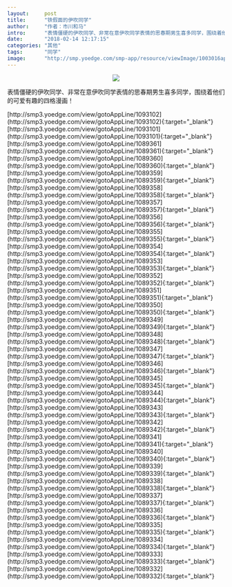 ```yaml
---
layout:     post
title:      "铁假面的伊吹同学"
author:     "作者：市川和马"
intro:      "表情僵硬的伊吹同学、非常在意伊吹同学表情的思春期男生喜多同学，围绕着他们的可爱有趣的四格漫画！"
date:       "2018-02-14 12:17:15"
categories: "其他"
tags:       "同学"
image:      "http://smp.yoedge.com/smp-app/resource/viewImage/1003016appline.png"
---
```

<div style="text-align: center">
<p><img src="http://smp.yoedge.com/smp-app/resource/viewImage/1003016appline.png"/></p>
</div>
<p class="post-meta">
<span>表情僵硬的伊吹同学、非常在意伊吹同学表情的思春期男生喜多同学，围绕着他们的可爱有趣的四格漫画！</span>
</p>
[http://smp3.yoedge.com/view/gotoAppLine/1093102](http://smp3.yoedge.com/view/gotoAppLine/1093102){:target="_blank"}
[http://smp3.yoedge.com/view/gotoAppLine/1093101](http://smp3.yoedge.com/view/gotoAppLine/1093101){:target="_blank"}
[http://smp3.yoedge.com/view/gotoAppLine/1089361](http://smp3.yoedge.com/view/gotoAppLine/1089361){:target="_blank"}
[http://smp3.yoedge.com/view/gotoAppLine/1089360](http://smp3.yoedge.com/view/gotoAppLine/1089360){:target="_blank"}
[http://smp3.yoedge.com/view/gotoAppLine/1089359](http://smp3.yoedge.com/view/gotoAppLine/1089359){:target="_blank"}
[http://smp3.yoedge.com/view/gotoAppLine/1089358](http://smp3.yoedge.com/view/gotoAppLine/1089358){:target="_blank"}
[http://smp3.yoedge.com/view/gotoAppLine/1089357](http://smp3.yoedge.com/view/gotoAppLine/1089357){:target="_blank"}
[http://smp3.yoedge.com/view/gotoAppLine/1089356](http://smp3.yoedge.com/view/gotoAppLine/1089356){:target="_blank"}
[http://smp3.yoedge.com/view/gotoAppLine/1089355](http://smp3.yoedge.com/view/gotoAppLine/1089355){:target="_blank"}
[http://smp3.yoedge.com/view/gotoAppLine/1089354](http://smp3.yoedge.com/view/gotoAppLine/1089354){:target="_blank"}
[http://smp3.yoedge.com/view/gotoAppLine/1089353](http://smp3.yoedge.com/view/gotoAppLine/1089353){:target="_blank"}
[http://smp3.yoedge.com/view/gotoAppLine/1089352](http://smp3.yoedge.com/view/gotoAppLine/1089352){:target="_blank"}
[http://smp3.yoedge.com/view/gotoAppLine/1089351](http://smp3.yoedge.com/view/gotoAppLine/1089351){:target="_blank"}
[http://smp3.yoedge.com/view/gotoAppLine/1089350](http://smp3.yoedge.com/view/gotoAppLine/1089350){:target="_blank"}
[http://smp3.yoedge.com/view/gotoAppLine/1089349](http://smp3.yoedge.com/view/gotoAppLine/1089349){:target="_blank"}
[http://smp3.yoedge.com/view/gotoAppLine/1089348](http://smp3.yoedge.com/view/gotoAppLine/1089348){:target="_blank"}
[http://smp3.yoedge.com/view/gotoAppLine/1089347](http://smp3.yoedge.com/view/gotoAppLine/1089347){:target="_blank"}
[http://smp3.yoedge.com/view/gotoAppLine/1089346](http://smp3.yoedge.com/view/gotoAppLine/1089346){:target="_blank"}
[http://smp3.yoedge.com/view/gotoAppLine/1089345](http://smp3.yoedge.com/view/gotoAppLine/1089345){:target="_blank"}
[http://smp3.yoedge.com/view/gotoAppLine/1089344](http://smp3.yoedge.com/view/gotoAppLine/1089344){:target="_blank"}
[http://smp3.yoedge.com/view/gotoAppLine/1089343](http://smp3.yoedge.com/view/gotoAppLine/1089343){:target="_blank"}
[http://smp3.yoedge.com/view/gotoAppLine/1089342](http://smp3.yoedge.com/view/gotoAppLine/1089342){:target="_blank"}
[http://smp3.yoedge.com/view/gotoAppLine/1089341](http://smp3.yoedge.com/view/gotoAppLine/1089341){:target="_blank"}
[http://smp3.yoedge.com/view/gotoAppLine/1089340](http://smp3.yoedge.com/view/gotoAppLine/1089340){:target="_blank"}
[http://smp3.yoedge.com/view/gotoAppLine/1089339](http://smp3.yoedge.com/view/gotoAppLine/1089339){:target="_blank"}
[http://smp3.yoedge.com/view/gotoAppLine/1089338](http://smp3.yoedge.com/view/gotoAppLine/1089338){:target="_blank"}
[http://smp3.yoedge.com/view/gotoAppLine/1089337](http://smp3.yoedge.com/view/gotoAppLine/1089337){:target="_blank"}
[http://smp3.yoedge.com/view/gotoAppLine/1089336](http://smp3.yoedge.com/view/gotoAppLine/1089336){:target="_blank"}
[http://smp3.yoedge.com/view/gotoAppLine/1089335](http://smp3.yoedge.com/view/gotoAppLine/1089335){:target="_blank"}
[http://smp3.yoedge.com/view/gotoAppLine/1089334](http://smp3.yoedge.com/view/gotoAppLine/1089334){:target="_blank"}
[http://smp3.yoedge.com/view/gotoAppLine/1089333](http://smp3.yoedge.com/view/gotoAppLine/1089333){:target="_blank"}
[http://smp3.yoedge.com/view/gotoAppLine/1089332](http://smp3.yoedge.com/view/gotoAppLine/1089332){:target="_blank"}



